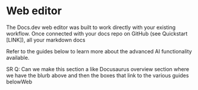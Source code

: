 # Web editor

The Docs.dev web editor was built to work directly with your existing workflow. Once connected with your docs repo on GitHub (see Quickstart \[LINK]), all your markdown docs

Refer to the guides below to learn more about the advanced AI functionality available.

SR Q: Can we make this section a like Docusaurus overview section where we have the blurb above and then the boxes that link to the various guides belowWeb
